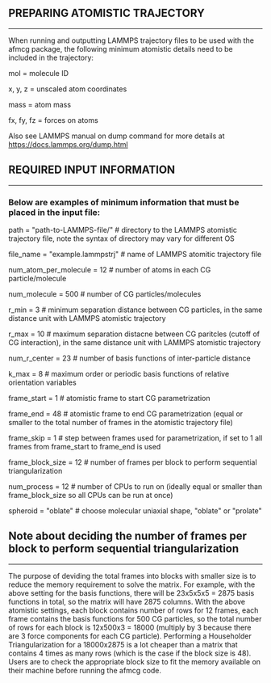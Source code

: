 ## PREPARING ATOMISTIC TRAJECTORY
------------

When running and outputting LAMMPS trajectory files to be used with the afmcg package, the following minimum atomistic details need to be included in the trajectory:

mol = molecule ID

x, y, z = unscaled atom coordinates

mass = atom mass

fx, fy, fz = forces on atoms

Also see LAMMPS manual on dump command for more details at <https://docs.lammps.org/dump.html>

## REQUIRED INPUT INFORMATION
------------

### Below are examples of minimum information that must be placed in the input file:

path = "path-to-LAMMPS-file/" # directory to the LAMMPS atomistic trajectory file, note the syntax of directory may vary for different OS

file_name = "example.lammpstrj" # name of LAMMPS atomitic trajectory file

num_atom_per_molecule = 12 # number of atoms in each CG particle/molecule

num_molecule = 500 # number of CG particles/molecules

r_min = 3 # minimum separation distance between CG particles, in the same distance unit with LAMMPS atomistic trajectory

r_max = 10 # maximum separation distacne between CG paritcles (cutoff of CG interaction), in the same distance unit with LAMMPS atomistic trajectory

num_r_center = 23 # number of basis functions of inter-particle distance

k_max = 8 # maximum order or periodic basis functions of relative orientation variables

frame_start = 1 # atomistic frame to start CG parametrization

frame_end = 48 # atomistic frame to end CG parametrization (equal or smaller to the total number of frames in the atomistic trajectory file)

frame_skip = 1 # step between frames used for parametrization, if set to 1 all frames from frame_start to frame_end is used

frame_block_size = 12 # number of frames per block to perform sequential triangularization 

num_process = 12 # number of CPUs to run on (ideally equal or smaller than frame_block_size so all CPUs can be run at once)

spheroid = "oblate" # choose molecular uniaxial shape, "oblate" or "prolate"
## Note about deciding the number of frames per block to perform sequential triangularization
------------

The purpose of deviding the total frames into blocks with smaller size is to reduce the memory requirement to solve the matrix. For example, with the above setting for the basis functions, there will be 23x5x5x5 = 2875 basis functions in total, so the matrix will have 2875 columns. With the above atomistic settings, each block contains number of rows for 12 frames, each frame contains the basis functions for 500 CG particles, so the total number of rows for each block is 12x500x3 = 18000 (multiply by 3 because there are 3 force components for each CG particle). Performing a Householder Triangularization for a 18000x2875 is a lot cheaper than a matrix that contains 4 times as many rows (which is the case if the block size is 48). Users are to check the appropriate block size to fit the memory available on their machine before running the afmcg code.
